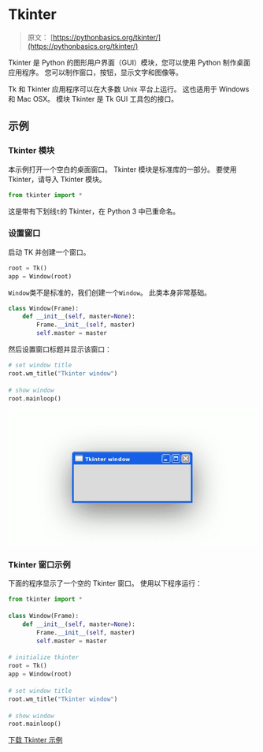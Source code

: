 # Tkinter

> 原文： [https://pythonbasics.org/tkinter/](https://pythonbasics.org/tkinter/)

Tkinter 是 Python 的图形用户界面（GUI）模块，您可以使用 Python 制作桌面应用程序。 您可以制作窗口，按钮，显示文字和图像等。

Tk 和 Tkinter 应用程序可以在大多数 Unix 平台上运行。 这也适用于 Windows 和 Mac OSX。
模块 Tkinter 是 Tk GUI 工具包的接口。



## 示例

### Tkinter 模块

本示例打开一个空白的桌面窗口。 Tkinter 模块是标准库的一部分。
要使用 Tkinter，请导入 Tkinter 模块。

```py
from tkinter import *

```

这是带有下划线`t`的 Tkinter，在 Python 3 中已重命名。

### 设置窗口

启动 TK 并创建一个窗口。

```py
root = Tk()
app = Window(root)

```

`Window`类不是标准的，我们创建一个`Window`。 此类本身非常基础。

```py
class Window(Frame):
    def __init__(self, master=None):
        Frame.__init__(self, master)
        self.master = master

```

然后设置窗口标题并显示该窗口：

```py
# set window title
root.wm_title("Tkinter window")

# show window
root.mainloop()

```

![tkinter window](img/35aeff297d310511e6b1868510a103de.jpg)

### Tkinter 窗口示例

下面的程序显示了一个空的 Tkinter 窗口。
使用以下程序运行：

```py
from tkinter import *

class Window(Frame):
    def __init__(self, master=None):
        Frame.__init__(self, master)
        self.master = master

# initialize tkinter
root = Tk()
app = Window(root)

# set window title
root.wm_title("Tkinter window")

# show window
root.mainloop()

```

[下载 Tkinter 示例](https://gum.co/ErLc)